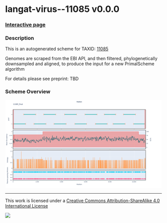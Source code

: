 # langat-virus--11085 v0.0.0

### [Interactive page](https://chrisgkent.github.io/schemes/langat-virus--11085-1000-v0.0.0)

### Description

This is an autogenerated scheme for TAXID: [11085](https://www.ncbi.nlm.nih.gov/Taxonomy/Browser/wwwtax.cgi?mode=Info&id=11085&lvl=3&lin=f&keep=1&srchmode=1&unlock)

Genomes are scraped from the EBI API, and then filtered, phylogenetically downsampled and aligned, to produce the input for a new PrimalScheme algorithm

For details please see preprint: TBD

### Scheme Overview

![Alt text](work/11085_final.png '11085_final.png')

------------------------------------------------------------------------

This work is licensed under a [Creative Commons Attribution-ShareAlike 4.0 International License](http://creativecommons.org/licenses/by-sa/4.0/) 

![](https://i.creativecommons.org/l/by-sa/4.0/88x31.png)